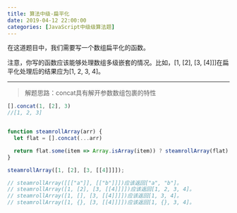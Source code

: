 ```yaml
---
title: 算法中级-扁平化
date: 2019-04-12 22:00:00
categories: [JavaScript中级级算法题]
---
```


在这道题目中，我们需要写一个数组扁平化的函数。

注意，你写的函数应该能够处理数组多级嵌套的情况。比如，[1, [2], [3, [4]]]在扁平化处理后的结果应为[1, 2, 3, 4]。

---

> 解题思路：concat具有解开参数数组包裹的特性
```js
[].concat(1, [2], 3)
//[1, 2, 3]
```

```js

function steamrollArray(arr) {
  let flat = [].concat(...arr)

  return flat.some(item => Array.isArray(item)) ? steamrollArray(flat) : flat
}

steamrollArray([1, [2], [3, [[4]]]]);

// steamrollArray([[["a"]], [["b"]]])应该返回["a", "b"]。
// steamrollArray([1, [2], [3, [[4]]]])应该返回[1, 2, 3, 4]。
// steamrollArray([1, [], [3, [[4]]]])应该返回[1, 3, 4]。
// steamrollArray([1, {}, [3, [[4]]]])应该返回[1, {}, 3, 4]。

```